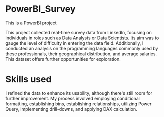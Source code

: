 # PowerBI_Survey
This is a PowerBI project

This project collected real-time survey data from LinkedIn, focusing on individuals in roles such as Data Analysts or Data Scientists. 
Its aim was to gauge the level of difficulty in entering the data field. Additionally, I conducted an analysis on the programming languages 
commonly used by these professionals, their geographical distribution, and average salaries. This dataset offers further opportunities for exploration.

# Skills used
I refined the data to enhance its usability, although there's still room for further improvement. My process involved employing conditional formatting, 
establishing bins, establishing relationships, utilizing Power Query, implementing drill-downs, and applying DAX calculation.
